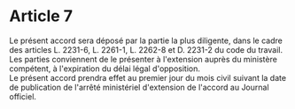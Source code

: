 # Article 7

  
Le présent accord sera déposé par la partie la plus diligente, dans le cadre des articles L. 2231-6, L. 2261-1, L. 2262-8 et D. 2231-2 du code du travail.  
Les parties conviennent de le présenter à l'extension auprès du ministère compétent, à l'expiration du délai légal d'opposition.  
Le présent accord prendra effet au premier jour du mois civil suivant la date de publication de l'arrêté ministériel d'extension de l'accord au Journal officiel.


